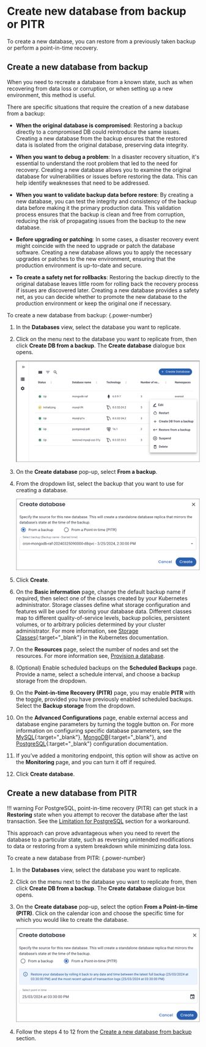# Create new database from backup or PITR

To create a new database, you can restore from a previously taken backup or perform a point-in-time recovery.

## Create a new database from backup

When you need to recreate a database from a known state, such as when recovering from data loss or corruption, or when setting up a new environment, this method is useful.

There are specific situations that require the creation of a new database from a backup:

- **When the original database is compromised**: Restoring a backup directly to a compromised DB could reintroduce the same issues. Creating a new database from the backup ensures that the restored data is isolated from the original database, preserving data integrity.

- **When you want to debug a problem**: In a disaster recovery situation, it's essential to understand the root problem that led to the need for recovery. Creating a new database allows you to examine the original database for vulnerabilities or issues before restoring the data. This can help identify weaknesses that need to be addressed.

- **When you want to validate backup data before restore**: By creating a new database, you can test the integrity and consistency of the backup data before making it the primary production data. This validation process ensures that the backup is clean and free from corruption, reducing the risk of propagating issues from the backup to the new database.

- **Before upgrading or patching**: In some cases, a disaster recovery event might coincide with the need to upgrade or patch the database software. Creating a new database allows you to apply the necessary upgrades or patches to the new environment, ensuring that the production environment is up-to-date and secure.

- **To create a safety net for rollbacks**: Restoring the backup directly to the original database leaves little room for rolling back the recovery process if issues are discovered later. Creating a new database provides a safety net, as you can decide whether to promote the new database to the production environment or keep the original one if necessary.


To create a new database from backup:
{.power-number}

1. In the <i class="uil uil-database"></i> **Databases** view, select the database you want to replicate.
2. Click on the <i class="uil uil-ellipsis-h"></i> menu next to the database you want to replicate from, then click **Create DB from a backup**. The **Create database** dialogue box opens.

    ![!image](../../images/create_new_db_from_backup.png)

3. On the **Create database** pop-up, select **From a backup**.

4. From the dropdown list, select the backup that you want to use for creating a database.

    ![!image](../../images/create_db.png)

5. Click **Create**.

6. On the **Basic information** page, change the default backup name if required, then select one of the classes created by your Kubernetes administrator.
Storage classes define what storage configuration and features will be used for storing your database data. Different classes map to different quality-of-service levels, backup policies, persistent volumes, or to arbitrary policies determined by your cluster administrator. For more information, see [Storage Classes](https://kubernetes.io/docs/concepts/storage/storage-classes/){:target="_blank"} in the Kubernetes documentation. 
7. On the **Resources** page, select the number of nodes and set the resources. For more information see, [Provision a database](../db_provision.md).
8. (Optional) Enable scheduled backups on the **Scheduled Backups** page. Provide a name, select a schedule interval, and choose a backup storage from the dropdown.
9. On the **Point-in-time Recovery (PITR)** page, you may enable **PITR** with the toggle, provided you have previously enabled scheduled backups. Select the **Backup storage** from the dropdown.

10. On the **Advanced Configurations** page, enable external access and database engine parameters by turning the toggle button on. For more information on configuring specific database parameters, see the [MySQL](https://dev.mysql.com/doc/refman/8.0/en/option-files.html){:target="_blank"}, [MongoDB](https://www.mongodb.com/docs/manual/reference/configuration-options){:target="_blank"}, and [PostgreSQL](https://www.postgresql.org/docs/current/config-setting.html#CONFIG-SETTING-CONFIGURATION-FILE){:target="_blank"} configuration documentation.

11. If you’ve added a monitoring endpoint, this option will show as active on the **Monitoring** page, and you can turn it off if required.
12. Click **Create database**.


## Create a new database from PITR

!!! warning
    For PostgreSQL, point-in-time recovery (PITR) can get stuck in a **Restoring** state when you attempt to recover the database after the last transaction. See the [Limitation for PostgreSQL](../../reference/known_limitations.md#limitation-for-postgresql) section for a workaround.


This approach can prove advantageous when you need to revert the database to a particular state, such as reversing unintended modifications to data or restoring from a system breakdown while minimizing data loss.

To create a new database from PITR:
{.power-number}

1. In the <i class="uil uil-database"></i> **Databases** view, select the database you want to replicate.

2. Click on the <i class="uil uil-ellipsis-h"></i> menu next to the database you want to replicate from, then click **Create DB from a backup**. The **Create database** dialogue box opens.

3. On the **Create database** pop-up, select the option **From a Point-in-time (PITR)**. Click on the calendar icon and choose the specific time for which you would like to create the database.

    ![!image](../../images/create_db_from_pitr.png)


4. Follow the steps 4 to 12 from the [Create a new database from backup](#create-a-new-database-from-backup) section.




